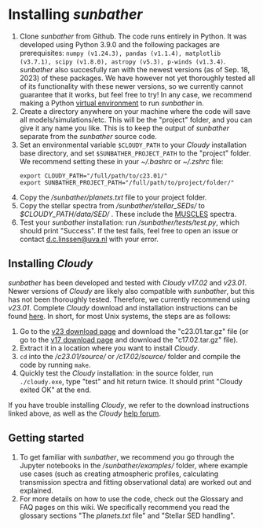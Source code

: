 # Installing _sunbather_

1. Clone _sunbather_ from Github. The code runs entirely in Python. It was developed using Python 3.9.0 and the following packages are prerequisites: `numpy (v1.24.3), pandas (v1.1.4), matplotlib (v3.7.1), scipy (v1.8.0), astropy (v5.3), p-winds (v1.3.4)`. _sunbather_ also succesfully ran with the newest versions (as of Sep. 18, 2023) of these packages. We have however not yet thoroughly tested all of its functionality with these newer versions, so we currently cannot guarantee that it works, but feel free to try! In any case, we recommend making a Python [virtual environment](https://realpython.com/python-virtual-environments-a-primer/) to run _sunbather_ in.
2. Create a directory anywhere on your machine where the code will save all models/simulations/etc. This will be the "project" folder, and you can give it any name you like. This is to keep the output of _sunbather_ separate from the _sunbather_ source code.
3. Set an environmental variable `$CLOUDY_PATH` to your _Cloudy_ installation base directory, and set `$SUNBATHER_PROJECT_PATH` to the "project" folder. We recommend setting these in your _~/.bashrc_ or _~/.zshrc_ file: 
	```
	export CLOUDY_PATH="/full/path/to/c23.01/"
	export SUNBATHER_PROJECT_PATH="/full/path/to/project/folder/"
	```
4. Copy the */sunbather/planets.txt* file to your project folder.
5. Copy the stellar spectra from _/sunbather/stellar_SEDs/_ to _$CLOUDY_PATH/data/SED/_ . These include the [MUSCLES](https://archive.stsci.edu/prepds/muscles/) spectra.
6. Test your _sunbather_ installation: run _/sunbather/tests/test.py_, which should print "Success". If the test fails, feel free to open an issue or contact d.c.linssen@uva.nl with your error.

## Installing _Cloudy_

_sunbather_ has been developed and tested with _Cloudy v17.02_ and _v23.01_. Newer versions of _Cloudy_ are likely also compatible with _sunbather_, but this has not been thoroughly tested. Therefore, we currently recommend using _v23.01_. Complete _Cloudy_ download and installation instructions can be found [here](https://gitlab.nublado.org/cloudy/cloudy/-/wikis/home). In short, for most Unix systems, the steps are as follows:

1. Go to the [v23 download page](https://data.nublado.org/cloudy_releases/c23/) and download the "c23.01.tar.gz" file (or go to the [v17 download page](https://data.nublado.org/cloudy_releases/c17/old/) and  download the "c17.02.tar.gz" file).
2. Extract it in a location where you want to install _Cloudy_.
3. `cd` into the _/c23.01/source/_ or _/c17.02/source/_ folder and compile the code by running `make`.
4. Quickly test the _Cloudy_ installation: in the source folder, run `./cloudy.exe`, type "test" and hit return twice. It should print "Cloudy exited OK" at the end.

If you have trouble installing _Cloudy_, we refer to the download instructions linked above, as well as the _Cloudy_ [help forum](https://cloudyastrophysics.groups.io/g/Main/topics).


## Getting started

1. To get familiar with _sunbather_, we recommend you go through the Jupyter notebooks in the _/sunbather/examples/_ folder, where example use cases (such as creating atmospheric profiles, calculating transmission spectra and fitting observational data) are worked out and explained. 
2. For more details on how to use the code, check out the Glossary and FAQ pages on this wiki. We specifically recommend you read the glossary sections "The _planets.txt_ file" and "Stellar SED handling". 

